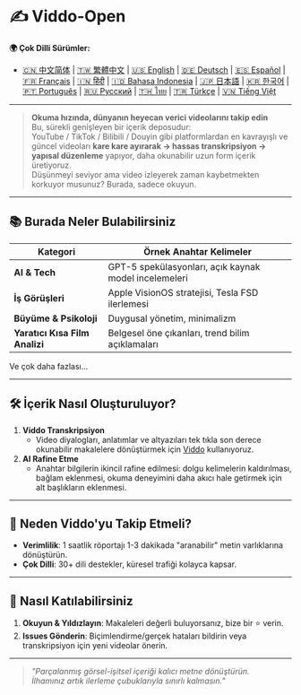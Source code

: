 # ✍️ Viddo-Open

**🌍 Çok Dilli Sürümler:**
- [🇨🇳 中文简体](../README.md) | [🇹🇼 繁體中文](README.zh-TW.md) | [🇺🇸 English](README.en.md) | [🇩🇪 Deutsch](README.de.md) | [🇪🇸 Español](README.es.md) | [🇫🇷 Français](README.fr.md) | [🇮🇳 हिंदी](README.hi.md) | [🇮🇩 Bahasa Indonesia](README.id.md) | [🇯🇵 日本語](README.ja.md) | [🇰🇷 한국어](README.ko.md) | [🇵🇹 Português](README.pt.md) | [🇷🇺 Русский](README.ru.md) | [🇹🇭 ไทย](README.th.md) | [🇹🇷 Türkçe](README.tr.md) | [🇻🇳 Tiếng Việt](README.vi.md)

---

> **Okuma hızında, dünyanın heyecan verici videolarını takip edin**  
> Bu, sürekli genişleyen bir içerik deposudur:  
> YouTube / TikTok / Bilibili / Douyin gibi platformlardan en kavrayışlı ve güncel videoları **kare kare ayırarak → hassas transkripsiyon → yapısal düzenleme** yapıyor, daha okunabilir uzun form içerik üretiyoruz.  
> Düşünmeyi seviyor ama video izleyerek zaman kaybetmekten korkuyor musunuz? Burada, sadece okuyun.

---

## 📚 Burada Neler Bulabilirsiniz
| Kategori | Örnek Anahtar Kelimeler | 
| ---- | ---------- | 
| **AI & Tech** | GPT-5 spekülasyonları, açık kaynak model incelemeleri | 
| **İş Görüşleri** | Apple VisionOS stratejisi, Tesla FSD ilerlemesi | 
| **Büyüme & Psikoloji** | Duygusal yönetim, minimalizm | 
| **Yaratıcı Kısa Film Analizi** | Belgesel öne çıkanları, trend bilim açıklamaları | 

Ve çok daha fazlası...

---

## 🛠️ İçerik Nasıl Oluşturuluyor?
1. **Viddo Transkripsiyon**  
   - Video diyalogları, anlatımlar ve altyazıları tek tıkla son derece okunabilir makalelere dönüştürmek için [Viddo](https://viddo.pro) kullanıyoruz.  
2. **AI Rafine Etme**  
   - Anahtar bilgilerin ikincil rafine edilmesi: dolgu kelimelerin kaldırılması, bağlam eklenmesi, okuma deneyimini daha akıcı hale getirmek için alt başlıkların eklenmesi.  

---

## 🚀 Neden Viddo'yu Takip Etmeli?
- **Verimlilik**: 1 saatlik röportajı 1-3 dakikada "aranabilir" metin varlıklarına dönüştürün.  
- **Çok Dilli**: 30+ dili destekler, küresel trafiği kolayca kapsar.  

---

## 🤝 Nasıl Katılabilirsiniz
1. **Okuyun & Yıldızlayın**: Makaleleri değerli buluyorsanız, bize bir ⭐ verin.  
2. **Issues Gönderin**: Biçimlendirme/gerçek hataları bildirin veya transkripsiyon için yeni videolar önerin.  

---

> _"Parçalanmış görsel-işitsel içeriği kalıcı metne dönüştürün.  
>  İlhamınız artık ilerleme çubuklarıyla sınırlı kalmasın."_ 